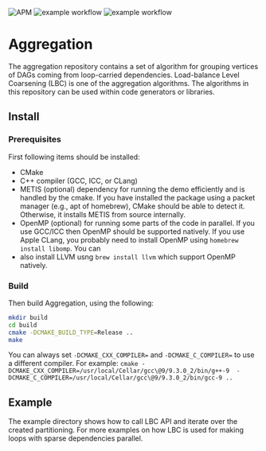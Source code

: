 ![APM](https://badgen.net/github/license/micromatch/micromatch)
![example workflow](https://github.com/sympiler/lbc/actions/workflows/cmakeUbuntu.yml/badge.svg)
![example workflow](https://github.com/sympiler/lbc/actions/workflows/cmakeMac.yml/badge.svg)

# Aggregation

The aggregation repository contains a set of algorithm for grouping vertices of DAGs
coming from loop-carried dependencies.
Load-balance Level Coarsening (LBC) is one of the aggregation algorithms.
The algorithms in this repository can be used within code generators or libraries.

## Install

### Prerequisites

First following items should be installed:

* CMake
* C++ compiler (GCC, ICC, or CLang)
* METIS (optional) dependency for running the demo efficiently
  and is handled by the cmake. If you have installed the package using
  a packet manager (e.g., apt of homebrew), CMake should be able to detect it.
  Otherwise, it installs METIS from source internally.
* OpenMP (optional) for running some parts of the code in parallel. If you
  use GCC/ICC then OpenMP should be supported natively. If you use Apple CLang,
  you probably need to install OpenMP using `homebrew install libomp`. You can
* also install LLVM usng `brew install llvm` which support OpenMP natively.

### Build

Then build Aggregation, using the following:

```bash
mkdir build
cd build
cmake -DCMAKE_BUILD_TYPE=Release ..
make
```

You can always set `-DCMAKE_CXX_COMPILER=` and `-DCMAKE_C_COMPILER=` to use
a different compiler. For example:
`cmake -DCMAKE_CXX_COMPILER=/usr/local/Cellar/gcc\@9/9.3.0_2/bin/g++-9  -DCMAKE_C_COMPILER=/usr/local/Cellar/gcc\@9/9.3.0_2/bin/gcc-9 ..`

## Example

The example directory shows how to call LBC API and iterate over
the created partitioning. For more examples on how LBC is used for
making loops with sparse dependencies parallel.
